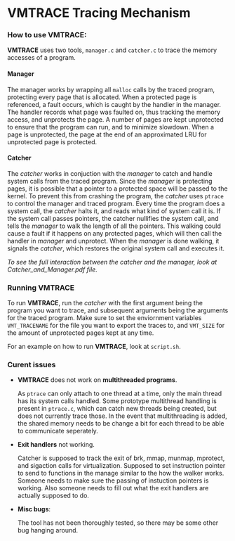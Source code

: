 # VMTRACE Tracing Mechanism

### How to use VMTRACE:

**VMTRACE** uses two tools, `manager.c` and `catcher.c` to trace the memory
accesses of a program.

#### Manager

The manager works by wrapping all `malloc` calls by the traced program,
protecting every page that is allocated. When a protected page is referenced,
a fault occurs, which is caught by the handler in the manager. The handler
records what page was faulted on, thus tracking the memory access, and
unprotects the page. A number of pages are kept unprotected to ensure that the
program can run, and to minimize slowdown. When a page is unprotected, the page
at the end of an approximated LRU for unprotected page is protected.

#### Catcher

The *catcher* works in conjuction with the *manager* to catch and handle system
calls from the traced program. Since the *manager* is protecting pages, it is
possible that a pointer to a protected space will be passed to the kernel. To
prevent this from crashing the program, the *catcher* uses `ptrace` to control
the manager and traced program. Every time the program does a system call, the
*catcher* halts it, and reads what kind of system call it is. If the system
call passes pointers, the catcher nullifies the system call, and tells the
*manager* to walk the length of all the pointers. This walking could cause
a fault if it happens on any protected pages, which will then call the handler
in *manager* and unprotect. When the *manager* is done walking, it signals the
*catcher*, which restores the original system call and executes it.

*To see the full interaction between the catcher and the manager, look at
Catcher_and_Manager.pdf file.*

### Running VMTRACE

To run **VMTRACE**, run the *catcher* with the first argument being the program
you want to trace, and subsequent arguments being the arguments for the traced
program. Make sure to set the enviornment variables `VMT_TRACENAME` for the
file you want to export the traces to, and `VMT_SIZE` for the amount of
unprotected pages kept at any time.

For an example on how to run **VMTRACE**, look at `script.sh`.

### Curent issues

* **VMTRACE** does not work on **multithreaded programs**.

    As `ptrace` can only attach to one thread at a time, only the main thread
    has its system calls handled. Some prototype multithread handling is
    present in `ptrace.c`, which can catch new threads being created, but does
    not currently trace those. In the event that multithreading is added, the
    shared memory needs to be change a bit for each thread to be able to
    communicate seperately.

* **Exit handlers** not working.

    Catcher is supposed to track the exit of brk, mmap, munmap, mprotect, and
    sigaction calls for virtualization. Supposed to set instruction pointer to
    send to functions in the manage similar to the how the walker works.
    Someone needs to make sure the passing of instuction pointers is working.
    Also someone needs to fill out what the exit handlers are actually supposed
    to do.

* **Misc bugs**:

    The tool has not been thoroughly tested, so there may be some other bug
    hanging around.
